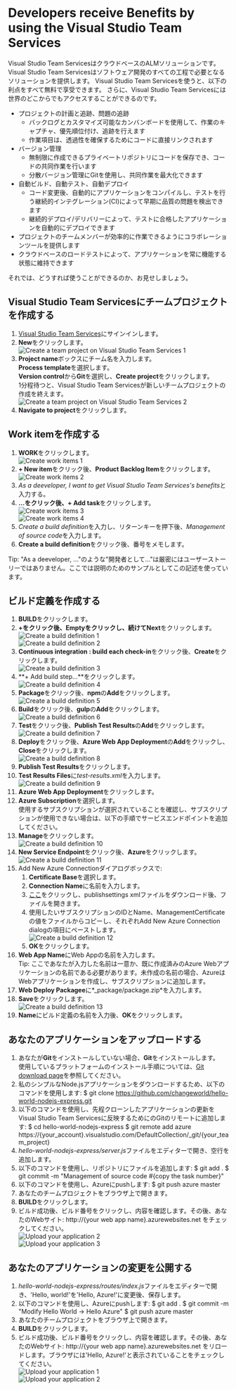 # Developers receive Benefits by using the Visual Studio Team Services

Visual Studio Team ServicesはクラウドベースのALMソリューションです。
Visual Studio Team Servicesはソフトウェア開発のすべての工程で必要となるソリューションを提供します。
Visual Studio Team Servicesを使うと、以下の利点をすべて無料で享受できます。
さらに、Visual Studio Team Servicesには世界のどこからでもアクセスすることができるのです。

* プロジェクトの計画と追跡、問題の追跡
    * バックログとカスタマイズ可能なカンバンボードを使用して、作業のキャプチャ、優先順位付け、追跡を行えます
    * 作業項目は、透過性を確保するためにコードに直接リンクされます
* バージョン管理
    * 無制限に作成できるプライベートリポジトリにコードを保存でき、コードの共同作業を行います
    * 分散バージョン管理にGitを使用し、共同作業を最大化できます
* 自動ビルド、自動テスト、自動デプロイ
    * コード変更後、自動的にアプリケーションをコンパイルし、テストを行う継続的インテグレーション(CI)によって早期に品質の問題を検出できます
    * 継続的デプロイ/デリバリーによって、テストに合格したアプリケーションを自動的にデプロイできます
* プロジェクトのチームメンバーが効率的に作業できるようにコラボレーションツールを提供します
* クラウドベースのロードテストによって、アプリケーションを常に機能する状態に維持できます

それでは、どうすれば使うことができるのか、お見せしましょう。

## Visual Studio Team Servicesにチームプロジェクトを作成する

1. [Visual Studio Team Services](https://www.visualstudio.com/)にサインインします。
2. **New**をクリックします。  
![Create a team project on Visual Studio Team Services 1](../images/developers-receive-benefits-by-using-vsts/image001.png)
3. **Project name**ボックスにチーム名を入力します。  
**Process template**を選択します。  
**Version control**から**Git**を選択し、**Create project**をクリックします。  
1分程待つと、Visual Studio Team Servicesが新しいチームプロジェクトの作成を終えます。  
![Create a team project on Visual Studio Team Services 2](../images/developers-receive-benefits-by-using-vsts/image002.png)
4. **Navigate to project**をクリックします。

## Work itemを作成する

1. **WORK**をクリックします。  
![Create work items 1](../images/developers-receive-benefits-by-using-vsts/image003.png)
2. **+ New item**をクリック後、**Product Backlog Item**をクリックします。  
![Create work items 2](../images/developers-receive-benefits-by-using-vsts/image004.png)
3. *As a deeveloper, I want to get Visual Studio Team Services's benefits*と入力する。
4. **…**をクリック後、**+ Add task**をクリックします。  
![Create work items 3](../images/developers-receive-benefits-by-using-vsts/image005.png)  
![Create work items 4](../images/developers-receive-benefits-by-using-vsts/image006.png)
5. *Create a build definition*を入力し、リターンキーを押下後、*Management of source code*を入力します。
6. **Create a build definition**をクリック後、番号をメモします。

Tip: "As a deeveloper, …"のような"開発者として…"は厳密にはユーザーストーリーではありません。ここでは説明のためのサンプルとしてこの記述を使っています。

## ビルド定義を作成する

1. **BUILD**をクリックします。
2. **+**をクリック後、**Empty**をクリックし、続けて**Next**をクリックします。  
![Create a build definition 1](../images/developers-receive-benefits-by-using-vsts/image007.png)  
![Create a build definition 2](../images/developers-receive-benefits-by-using-vsts/image008.png)
3. **Continuous integration : build each check-in**をクリック後、**Create**をクリックします。  
![Create a build definition 3](../images/developers-receive-benefits-by-using-vsts/image009.png)
4. **+ Add build step…**をクリックします。  
![Create a build definition 4](../images/developers-receive-benefits-by-using-vsts/image010.png)
5. **Package**をクリック後、**npm**の**Add**をクリックします。  
![Create a build definition 5](../images/developers-receive-benefits-by-using-vsts/image011.png)
6. **Build**をクリック後、**gulp**の**Add**をクリックします。  
![Create a build definition 6](../images/developers-receive-benefits-by-using-vsts/image012.png)
7. **Test**をクリック後、**Publish Test Results**の**Add**をクリックします。  
![Create a build definition 7](../images/developers-receive-benefits-by-using-vsts/image013.png)
8. **Deploy**をクリック後、**Azure Web App Deployment**の**Add**をクリックし、**Close**をクリックします。  
![Create a build definition 8](../images/developers-receive-benefits-by-using-vsts/image014.png)
9. **Publish Test Results**をクリックします。
10. **Test Results Files**に*test-results.xml*を入力します。  
![Create a build definition 9](../images/developers-receive-benefits-by-using-vsts/image015.png)
11. **Azure Web App Deployment**をクリックします。
12. **Azure Subscription**を選択します。  
使用するサブスクリプションが選択されていることを確認し、サブスクリプションが使用できない場合は、以下の手順でサービスエンドポイントを追加してください。
  1. **Manage**をクリックします。  
  ![Create a build definition 10](../images/developers-receive-benefits-by-using-vsts/image016.png)
  2. **New Service Endpoint**をクリック後、**Azure**をクリックします。  
  ![Create a build definition 11](../images/developers-receive-benefits-by-using-vsts/image017.png)
  3. Add New Azure Connectionダイアログボックスで:
      1. **Certificate Base**を選択します。
      2. **Connection Name**に名前を入力します。
      3. [ここ](https://go.microsoft.com/fwlink/?LinkId=254432)をクリックし、publishsettings xmlファイルをダウンロード後、ファイルを開きます。
      4. 使用したいサブスクリプションのIDとName、ManagementCertificateの値をファイルからコピーし、それぞれAdd New Azure Connection dialogの項目にペーストします。  
      ![Create a build definition 12](../images/developers-receive-benefits-by-using-vsts/image018.png)
      5. **OK**をクリックします。
13. **Web App Name**にWeb Appの名前を入力します。  
Tip: ここであなたが入力した名前は一意か、既に作成済みのAzure Webアプリケーションの名前である必要があります。未作成の名前の場合、AzureはWebアプリケーションを作成し、サブスクリプションに追加します。
14. **Web Deploy Packagee**に*_package/package.zip*を入力します。
15. **Save**をクリックします。  
![Create a build definition 13](../images/developers-receive-benefits-by-using-vsts/image019.png)
16. **Name**にビルド定義の名前を入力後、**OK**をクリックします。

## あなたのアプリケーションをアップロードする

1. あなたが**Git**をインストールしていない場合、**Git**をインストールします。  
使用しているプラットフォームのインストール手順については、[Git download page](http://git-scm.com/download)を参照してください。
2. 私のシンプルなNode.jsアプリケーションをダウンロードするため、以下のコマンドを使用します:
    $ git clone https://github.com/changeworld/hello-world-nodejs-express.git
3. 以下のコマンドを使用し、先程クローンしたアプリケーションの更新をVisual Studio Team Servicesに反映するためにのGitのリモートに追加します:
    $ cd hello-world-nodejs-express
    $ git remote add azure https://{your_account}.visualstudio.com/DefaultCollection/_git/{your_team_project}
4. *hello-world-nodejs-express/server.js*ファイルをエディターで開き、空行を追加します。
5. 以下のコマンドを使用し、リポジトリにファイルを追加します:
    $ git add .
    $ git commit -m "Management of source code #{copy the task number}"
6. 以下のコマンドを使用し、Azureにpushします:
    $ git push azure master
7. あなたのチームプロジェクトをブラウザ上で開きます。
8. **BUILD**をクリックします。
9. ビルド成功後、ビルド番号をクリックし、内容を確認します。その後、あなたのWebサイト: http://{your web app name}.azurewebsites.net をチェックしてください。  
![Upload your application 2](../images/developers-receive-benefits-by-using-vsts/image021.png)  
![Upload your application 3](../images/developers-receive-benefits-by-using-vsts/image022.png)

## あなたのアプリケーションの変更を公開する

1. *hello-world-nodejs-express/routes/index.js*ファイルをエディターで開き、'Hello, world!'を'Hello, Azure!'に変更後、保存します。
2. 以下のコマンドを使用し、Azureにpushします:
    $ git add .
    $ git commit -m "Modify Hello World -> Hello Azure"
    $ git push azure master
3. あなたのチームプロジェクトをブラウザ上で開きます。
4. **BUILD**をクリックします。
5. ビルド成功後、ビルド番号をクリックし、内容を確認します。その後、あなたのWebサイト: http://{your web app name}.azurewebsites.net をリロードします。ブラウザには'Hello, Azure!'と表示されていることをチェックしてください。  
![Upload your application 1](../images/developers-receive-benefits-by-using-vsts/image023.png)  
![Upload your application 2](../images/developers-receive-benefits-by-using-vsts/image024.png)
